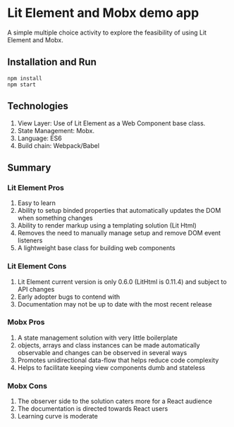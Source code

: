 
# Lit Element and Mobx demo app

A simple multiple choice activity to explore the feasibility of using Lit Element and Mobx. 

## Installation and Run

```
npm install
npm start
```

## Technologies

1. View Layer: Use of Lit Element as a Web Component base class.
2. State Management: Mobx.
3. Language: ES6
4. Build chain: Webpack/Babel


## Summary

### Lit Element Pros

1. Easy to learn
2. Ability to setup binded properties that automatically updates the DOM when something changes
3. Ability to render markup using a templating solution (Lit Html)
4. Removes the need to manually manage setup and remove DOM event listeners
5. A lightweight base class for building web components

### Lit Element Cons

1. Lit Element current version is only 0.6.0 (LitHtml is 0.11.4) and subject to API changes
2. Early adopter bugs to contend with
3. Documentation may not be up to date with the most recent release

### Mobx Pros

1. A state management solution with very little boilerplate
2. objects, arrays and class instances can be made automatically observable and changes can be observed in several ways
3. Promotes unidirectional data-flow that helps reduce code complexity
4. Helps to facilitate keeping view components dumb and stateless

### Mobx Cons

1. The observer side to the solution caters more for a React audience
2. The documentation is directed towards React users
3. Learning curve is moderate



